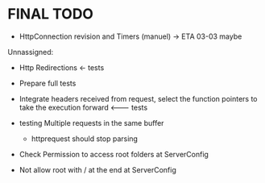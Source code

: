 # FINAL TODO

- HttpConnection revision and Timers (manuel)   -> ETA 03-03 maybe 

Unnassigned:

- Http Redirections  <- tests
- Prepare full tests
- Integrate headers received from request, select the function pointers
to take the execution forward <---  tests

- testing Multiple requests in the same buffer
    - httprequest should stop parsing
- Check Permission to access root folders at ServerConfig
- Not allow root with / at the end at ServerConfig
